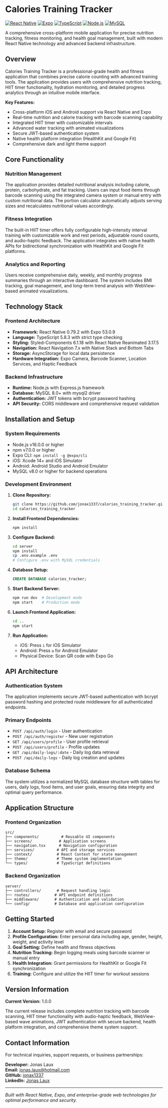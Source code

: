 # Calories Training Tracker

[![React Native](https://img.shields.io/badge/React_Native-0.79.2-61DAFB?style=for-the-badge&logo=react&logoColor=black)](https://reactnative.dev/)
[![Expo](https://img.shields.io/badge/Expo-53.0.9-000020?style=for-the-badge&logo=expo&logoColor=white)](https://expo.dev/)
[![TypeScript](https://img.shields.io/badge/TypeScript-5.8.3-3178C6?style=for-the-badge&logo=typescript&logoColor=white)](https://www.typescriptlang.org/)
[![Node.js](https://img.shields.io/badge/Node.js-Backend-339933?style=for-the-badge&logo=node.js&logoColor=white)](https://nodejs.org/)
[![MySQL](https://img.shields.io/badge/MySQL-Database-4479A1?style=for-the-badge&logo=mysql&logoColor=white)](https://www.mysql.com/)

A comprehensive cross-platform mobile application for precise nutrition tracking, fitness monitoring, and health goal management, built with modern React Native technology and advanced backend infrastructure.

## Overview

Calories Training Tracker is a professional-grade health and fitness application that combines precise calorie counting with advanced training tools. The application provides users with comprehensive nutrition tracking, HIIT timer functionality, hydration monitoring, and detailed progress analytics through an intuitive mobile interface.

**Key Features:**
- Cross-platform iOS and Android support via React Native and Expo
- Real-time nutrition and calorie tracking with barcode scanning capability
- Integrated HIIT timer with customizable intervals
- Advanced water tracking with animated visualizations
- Secure JWT-based authentication system
- Native health platform integration (HealthKit and Google Fit)
- Comprehensive dark and light theme support

## Core Functionality

### Nutrition Management
The application provides detailed nutritional analysis including calorie, protein, carbohydrate, and fat tracking. Users can input food items through barcode scanning using the integrated camera system or manual entry with custom nutritional data. The portion calculator automatically adjusts serving sizes and recalculates nutritional values accordingly.

### Fitness Integration
The built-in HIIT timer offers fully configurable high-intensity interval training with customizable work and rest periods, adjustable round counts, and audio-haptic feedback. The application integrates with native health APIs for bidirectional synchronization with HealthKit and Google Fit platforms.

### Analytics and Reporting
Users receive comprehensive daily, weekly, and monthly progress summaries through an interactive dashboard. The system includes BMI tracking, goal management, and long-term trend analysis with WebView-based animated visualizations.

## Technology Stack

### Frontend Architecture
- **Framework:** React Native 0.79.2 with Expo 53.0.9
- **Language:** TypeScript 5.8.3 with strict type checking
- **Styling:** Styled-Components 6.1.18 with React Native Reanimated 3.17.5
- **Navigation:** React Navigation 7.x with Native Stack and Bottom Tabs
- **Storage:** AsyncStorage for local data persistence
- **Hardware Integration:** Expo Camera, Barcode Scanner, Location Services, and Haptic Feedback

### Backend Infrastructure
- **Runtime:** Node.js with Express.js framework
- **Database:** MySQL 8.0+ with mysql2 driver
- **Authentication:** JWT tokens with bcrypt password hashing
- **API Security:** CORS middleware and comprehensive request validation

## Installation and Setup

### System Requirements
- Node.js v16.0.0 or higher
- npm v7.0.0 or higher
- Expo CLI: `npm install -g @expo/cli`
- iOS: Xcode 14+ and iOS Simulator
- Android: Android Studio and Android Emulator
- MySQL v8.0 or higher for backend operations

### Development Environment

1. **Clone Repository:**
   ```bash
   git clone https://github.com/jonax1337/calories_training_tracker.git
   cd calories_training_tracker
   ```

2. **Install Frontend Dependencies:**
   ```bash
   npm install
   ```

3. **Configure Backend:**
   ```bash
   cd server
   npm install
   cp .env.example .env
   # Configure .env with MySQL credentials
   ```

4. **Database Setup:**
   ```sql
   CREATE DATABASE calories_tracker;
   ```

5. **Start Backend Server:**
   ```bash
   npm run dev  # Development mode
   npm start    # Production mode
   ```

6. **Launch Frontend Application:**
   ```bash
   cd ..
   npm start
   ```

7. **Run Application:**
   - iOS: Press `i` for iOS Simulator
   - Android: Press `a` for Android Emulator
   - Physical Device: Scan QR code with Expo Go

## API Architecture

### Authentication System
The application implements secure JWT-based authentication with bcrypt password hashing and protected route middleware for all authenticated endpoints.

### Primary Endpoints
- `POST /api/auth/login` - User authentication
- `POST /api/auth/register` - New user registration
- `GET /api/users/profile` - User profile retrieval
- `POST /api/users/profile` - Profile updates
- `GET /api/daily-logs/:date` - Daily log data retrieval
- `POST /api/daily-logs` - Daily log creation and updates

### Database Schema
The system utilizes a normalized MySQL database structure with tables for users, daily logs, food items, and user goals, ensuring data integrity and optimal query performance.

## Application Structure

### Frontend Organization
```
src/
├── components/          # Reusable UI components
├── screens/            # Application screens
├── navigation.tsx      # Navigation configuration
├── services/          # API and storage services
├── context/           # React Context for state management
├── theme/             # Theme system implementation
└── types/             # TypeScript definitions
```

### Backend Organization
```
server/
├── controllers/       # Request handling logic
├── routes/           # API endpoint definitions
├── middleware/       # Authentication and validation
└── config/           # Database and application configuration
```

## Getting Started

1. **Account Setup:** Register with email and secure password
2. **Profile Configuration:** Enter personal data including age, gender, height, weight, and activity level
3. **Goal Setting:** Define health and fitness objectives
4. **Nutrition Tracking:** Begin logging meals using barcode scanner or manual entry
5. **Health Integration:** Grant permissions for HealthKit or Google Fit synchronization
6. **Training:** Configure and utilize the HIIT timer for workout sessions

## Version Information

**Current Version:** 1.0.0

The current release includes complete nutrition tracking with barcode scanning, HIIT timer functionality with audio-haptic feedback, WebView-based wave animations, JWT authentication with secure backend, health platform integration, and comprehensive theme system support.

## Contact Information

For technical inquiries, support requests, or business partnerships:

**Developer:** Jonas Laux  
**Email:** jonas.laux@hotmail.com  
**GitHub:** [jonax1337](https://github.com/jonax1337)  
**LinkedIn:** [Jonas Laux](https://linkedin.com/in/jonaslaux)

---

*Built with React Native, Expo, and enterprise-grade web technologies for optimal performance and security.*